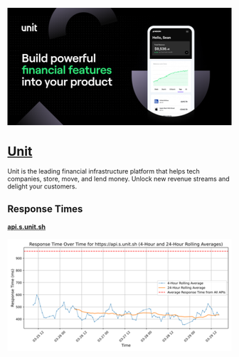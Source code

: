 [![Visit Unit](imagePreview.png)](https://unit.co)

# [Unit](https://unit.co)

Unit is the leading financial infrastructure platform that helps tech companies, store, move, and lend money. Unlock new revenue streams and delight your customers.

## Response Times

#### [api.s.unit.sh](https://api.s.unit.sh)

![api.s.unit.sh](response-time-charts/6170692e732e756e69742e7368.svg)
